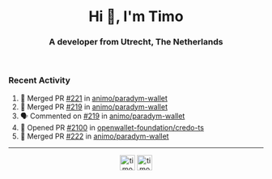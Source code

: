 <h1 align="center">Hi 👋, I'm Timo</h1>
<h3 align="center">A developer from Utrecht, The Netherlands</h3>
<br/>
<!-- https://github.com/rahuldkjain/github-profile-readme-generator --!>

<!--  <p align="left"><img src="https://github-readme-stats.vercel.app/api?username=timoglastra&show_icons=true&count_private=true&" alt="timoglastra" /></p> --!>

<!--
Github language stats
<p align="left"><img src="https://github-readme-stats.vercel.app/api/top-langs/?username=timoglastra&layout=compact" alt="timoglastra" /><p>
-->

<!-- Codestats language stats -->
<!-- <p align="left"><img src="https://codestats-readme.vercel.app/api/top-langs/?username=timoglastra&layout=compact&language_count=12" alt="timoglastra" /><p>    --!>
  
<h3>Recent Activity</h3>

<!--START_SECTION:activity-->
1. 🎉 Merged PR [#221](https://github.com/animo/paradym-wallet/pull/221) in [animo/paradym-wallet](https://github.com/animo/paradym-wallet)
2. 🎉 Merged PR [#219](https://github.com/animo/paradym-wallet/pull/219) in [animo/paradym-wallet](https://github.com/animo/paradym-wallet)
3. 🗣 Commented on [#219](https://github.com/animo/paradym-wallet/pull/219#issuecomment-2493348200) in [animo/paradym-wallet](https://github.com/animo/paradym-wallet)
4. 💪 Opened PR [#2100](https://github.com/openwallet-foundation/credo-ts/pull/2100) in [openwallet-foundation/credo-ts](https://github.com/openwallet-foundation/credo-ts)
5. 🎉 Merged PR [#222](https://github.com/animo/paradym-wallet/pull/222) in [animo/paradym-wallet](https://github.com/animo/paradym-wallet)
<!--END_SECTION:activity-->

---

<p align="center">
<a href="https://twitter.com/timoglastra" target="blank"><img align="center" src="https://cdn.jsdelivr.net/npm/simple-icons@3.0.1/icons/twitter.svg" alt="timoglastra" height="30" width="30" /></a>
<a href="https://linkedin.com/in/timoglastra" target="blank"><img align="center" src="https://cdn.jsdelivr.net/npm/simple-icons@3.0.1/icons/linkedin.svg" alt="timoglastra" height="30" width="30" /></a>
</p>



